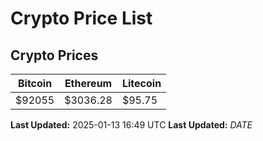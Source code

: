 # Crypto Price List

## Crypto Prices
| Bitcoin | Ethereum | Litecoin |
| ------- | -------- | -------- |
| $92055 | $3036.28 | $95.75 |
**Last Updated:** 2025-01-13 16:49 UTC
**Last Updated:** $DATE$
